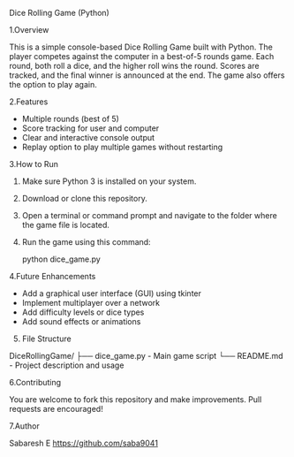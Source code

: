 Dice Rolling Game (Python)

1.Overview

This is a simple console-based Dice Rolling Game built with Python. The player competes against the computer in a best-of-5 rounds game. Each round, both roll a dice, and the higher roll wins the round. Scores are tracked, and the final winner is announced at the end. The game also offers the option to play again.

2.Features

- Multiple rounds (best of 5)
- Score tracking for user and computer
- Clear and interactive console output
- Replay option to play multiple games without restarting

3.How to Run

1. Make sure Python 3 is installed on your system.
2. Download or clone this repository.
3. Open a terminal or command prompt and navigate to the folder where the game file is located.
4. Run the game using this command:

   python dice_game.py

4.Future Enhancements

- Add a graphical user interface (GUI) using tkinter
- Implement multiplayer over a network
- Add difficulty levels or dice types
- Add sound effects or animations

5. File Structure

DiceRollingGame/
├── dice_game.py       - Main game script
└── README.md          - Project description and usage

6.Contributing

You are welcome to fork this repository and make improvements. Pull requests are encouraged!


7.Author

Sabaresh E
https://github.com/saba9041

